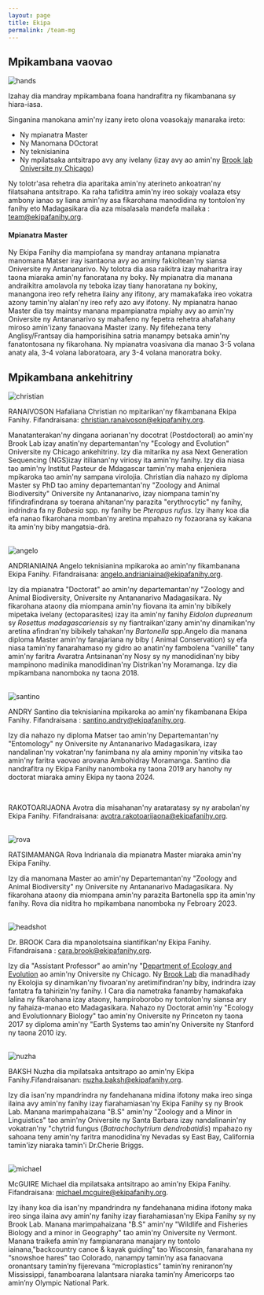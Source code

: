```yaml
---
layout: page
title: Ekipa
permalink: /team-mg
---
```

## Mpikambana vaovao

<img src="/assets/team/Hands together.JPG" alt="hands" class="img-thumbnail float-end col-sm-3">

Izahay dia mandray mpikambana foana handrafitra ny fikambanana sy hiara-iasa.

Singanina manokana amin'ny izany ireto olona voasokajy manaraka ireto:
- Ny mpianatra Master
- Ny Manomana DOctorat
- Ny teknisianina
- Ny mpilatsaka antsitrapo avy any ivelany (izay avy ao amin'ny [Brook lab Oniversite ny Chicago](https://brooklab.org/join))

Ny tolotr'asa rehetra dia aparitaka amin'ny aterineto ankoatran'ny filatsahana antsitrapo. Ka raha tafiditra amin'ny ireo sokajy voalaza etsy ambony ianao sy liana amin'ny asa fikarohana manodidina ny tontolon'ny fanihy eto Madagasikara dia  aza misalasala mandefa mailaka : [team@ekipafanihy.org](mailto:team@ekipafanihy.org).

#### Mpianatra Master

Ny Ekipa Fanihy dia mampiofana sy mandray antanana mpianatra manomana Matser iray isantaona avy ao aminy fakioltean'ny siansa Oniversite ny Antananarivo. Ny tolotra dia asa raikitra izay maharitra iray taona miaraka amin'ny fanoratana ny boky. Ny mpianatra dia manana andraikitra amolavola ny teboka izay tiany hanoratana ny bokiny, manangona ireo refy rehetra ilainy any ifitony, ary mamakafaka ireo vokatra azony tamin'ny alalan'ny ireo refy azo avy ifotony. Ny mpianatra hanao Master dia tsy maintsy manana mpampianatra mpiahy avy ao amin'ny Oniversite ny Antananarivo sy mahafeno ny fepetra rehetra ahafahany miroso amin'izany fanaovana Master izany. Ny fifehezana teny Anglisy/Frantsay dia hamporisihina satria manampy betsaka amin'ny fanatontosana ny fikarohana. Ny mpianatra voasivana dia manao 3-5 volana anaty ala, 3-4 volana laboratoara, ary 3-4 volana manoratra boky.

## Mpikambana ankehitriny
	
<img src="/assets/team/christian_ranaivoson.jpg" alt="christian" class="img-thumbnail float-start col-md-3" />

RANAIVOSON Hafaliana Christian no mpitarikan'ny fikambanana Ekipa Fanihy. Fifandraisana: [christian.ranaivoson@ekipafanihy.org](mailto:christian.ranaivoson@ekipafanihy.org).

Manatanterakan'ny dingana aorianan'ny docotrat (Postdoctoral) ao amin'ny Brook Lab izay anatin'ny departemantan'ny "Ecology and Evolution" Oniversite ny Chicago ankehitriny. Izy dia mitarika ny asa Next Generation Sequencing (NGS)izay itilianan'ny viriosy ita amin'ny fanihy. Izy dia niasa tao amin'ny Institut Pasteur de Mdagascar tamin'ny maha enjeniera mpikaroka tao amin'ny sampana virolojia. Christian dia nahazo ny diploma Master sy PhD tao aminy departemantan'ny "Zoology and Animal Biodiversity" Oniversite ny Antananarivo, izay niompana tamin'ny fifindrafindrana sy toerana ahitanan'ny parazita "erythrocytic" ny fanihy, indrindra fa ny *Babesia* spp. ny fanihy be *Pteropus rufus*. Izy ihany koa dia efa nanao fikarohana momban'ny aretina mpahazo ny fozaorana sy kakana ita amin'ny biby mangatsia-drà. 

<div style="clear:both;">&nbsp;</div>

<img src="/assets/team/angelo_andrianiaina.jpg" alt="angelo" class="img-thumbnail float-start col-md-3" />

ANDRIANIAINA Angelo teknisianina mpikaroka ao amin'ny fikambanana Ekipa Fanihy. Fifandraisana: [angelo.andrianiaina@ekipafanihy.org](mailto:angelo.andrianiaina@ekipafanihy.org).

Izy dia mpianatra "Doctorat"  ao amin'ny departemantan'ny "Zoology and Animal Biodiversity, Oniversite ny Antananarivo Madagasikara. Ny fikarohana ataony dia miompana amin'ny fiovana ita amin'ny bibikely mipetaka ivelany (ectoparasites) izay ita amin'ny fanihy *Eidolon dupreanum* sy *Rosettus madagascariensis* sy ny fiantraikan'izany amin'ny dinamikan'ny aretina afindran'ny bibikely tahakan'ny *Bartonella* spp.Angelo dia manana diploma Master amin'ny fanajariana ny biby ( Animal Conservation) sy efa niasa tamin'ny fanarahamaso ny gidro ao anatin'ny fambolena "vanille" tany amin'ny faritra Avaratra  Antsinanan'ny Nosy sy ny manodidinan'ny biby mampinono madinika manodidinan'ny Distrikan'ny Moramanga. Izy dia mpikambana nanomboka ny taona 2018.

<div style="clear:both;">&nbsp;</div>

<img src="/assets/team/santino_andry.jpg" alt="santino" class="img-thumbnail float-start col-md-3" />

ANDRY Santino dia teknisianina mpikaroka ao amin'ny fikambanana Ekipa Fanihy. Fifandraisana : [santino.andry@ekipafanihy.org](mailto:santino.andry@ekipafanihy.org).

Izy dia nahazo ny diploma Matser tao amin'ny Departemantan'ny "Entomology" ny Oniversite ny Antananarivo Madagasikara, izay nandalinan'ny vokatran'ny fanimbana ny ala aminy mponin'ny vitsika tao amin'ny faritra vaovao arovana Ambohidray Moramanga. Santino dia nandrafitra ny Ekipa Fanihy nanomboka ny taona 2019 ary hanohy ny doctorat miaraka aminy Ekipa ny taona 2024.

<div style="clear:both;">&nbsp;</div>

RAKOTOARIJAONA Avotra dia misahanan'ny arataratasy sy ny arabolan'ny Ekipa Fanihy. Fifandraisana: [avotra.rakotoarijaona@ekipafanihy.org](mailto:avotra.rakotoarijaona@ekipafanihy.org).

<div style="clear:both;">&nbsp;</div>


<img src="/assets/team/rova_indrianala_ratsimamanga .jpg" alt="rova" class="img-thumbnail float-start col-md-3" />

RATSIMAMANGA Rova Indrianala dia mpianatra Master miaraka amin'ny Ekipa Fanihy.

Izy dia manomana Master ao amin'ny Departemantan'ny "Zoology and Animal Biodiversity" ny Oniversite ny Antananarivo Madagasikara. Ny fikarohana ataony dia miompana amin'ny parazita Bartonella spp ita amin'ny fanihy. Rova dia niditra ho mpikambana nanomboka ny Febroary 2023.

<div style="clear:both;">&nbsp;</div>

<img src="/assets/team/carabrook-headshot-2020.jpeg" alt="headshot" class="img-thumbnail float-start col-md-3" />

Dr. BROOK Cara dia mpanolotsaina siantifikan'ny Ekipa Fanihy. Fifandraisana : [cara.brook@ekipafanihy.org](mailto:cara.brook@ekipafanihy.org).

Izy dia "Assistant Professor" ao amin'ny "[Department of Ecology and Evolution](https://ecologyandevolution.uchicago.edu/) ao amin'ny Oniversite ny Chicago. Ny [Brook Lab](https://www.brooklab.org) dia manadihady ny Ekolojia sy dinamikan'ny fivoaran'ny aretimifindran'ny biby, indrindra izay fantatra fa tahirizin'ny fanihy. I Cara dia nametraka fanamby hamakafaka lalina ny fikarohana izay ataony, hampiroborobo ny tontolon'ny siansa ary ny fahaiza-manao eto Madagasikara. Nahazo ny Doctorat amin'ny "Ecology and Evolutionnary Biology" tao amin'ny Oniversite ny Princeton  ny taona 2017 sy diploma amin'ny "Earth Systems tao amin'ny Oniversite ny Stanford ny taona 2010 izy.

<div style="clear:both;">&nbsp;</div>

<img src="/assets/team/nuzha_baksh.jpg" alt="nuzha" class="img-thumbnail float-start col-md-3" />

BAKSH Nuzha  dia mpilatsaka antsitrapo ao amin'ny Ekipa Fanihy.Fifandraisanan: [nuzha.baksh@ekipafanihy.org](mailto:nuzha.baksh@ekipafanihy.org).

Izy dia isan'ny mpandrindra ny fandehanana midina ifotony maka ireo singa ilaina avy amin'ny fanihy izay fiarahamiasan'ny Ekipa Fanihy sy ny Brook Lab. Manana marimpahaizana "B.S" amin'ny "Zoology and a Minor in Linguistics" tao amin'ny Oniversite ny Santa Barbara izay nandalinanin'ny vokatran'ny "chytrid fungus (*Batrachochytrium dendrobatidis*) mpahazo ny sahoana teny amin'ny faritra manodidina'ny  Nevadas sy East Bay, California tamin'izy niaraka tamin'i Dr.Cherie Briggs.

<div style="clear:both;">&nbsp;</div>

<img src="/assets/team/michael_mcguire.jpg" alt="michael" class="img-thumbnail float-start col-md-3" />

McGUIRE Michael dia mpilatsaka antsitrapo ao amin'ny Ekipa Fanihy. Fifandraisana: [michael.mcguire@ekipafanihy.org](mailto:michael.mcguire@ekipafanihy.org).

Izy ihany koa dia isan'ny mpandrindra ny fandehanana midina ifotony maka ireo singa ilaina avy amin'ny fanihy izay fiarahamiasan'ny Ekipa Fanihy sy ny Brook Lab. Manana marimpahaizana "B.S" amin'ny "Wildlife and Fisheries Biology and a minor in Geography" tao amin'ny Oniversite ny Vermont. Manana traikefa amin'ny fampianarana manajary ny tontolo iainana,"backcountry canoe & kayak guiding" tao Wisconsin, fanarahana ny “snowshoe hares” tao Colorado, nanampy tamin’ny asa fanaovana oronantsary tamin’ny fijerevana “microplastics” tamin’ny reniranon’ny Mississippi, fanamboarana lalantsara niaraka tamin’ny Americorps tao amin’ny Olympic National Park.